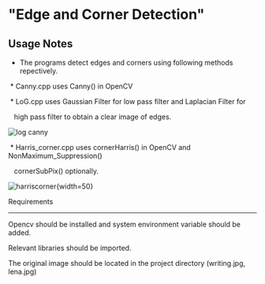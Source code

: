 <h1>"Edge and Corner Detection"</h1>


<h2>Usage Notes</h2>


- The programs detect edges and corners using following methods repectively.

 * Canny.cpp uses Canny() in OpenCV

 * LoG.cpp uses Gaussian Filter for low pass filter and Laplacian Filter for

   high pass filter to obtain a clear image of edges. 
   
   
   ![log canny](https://user-images.githubusercontent.com/36324014/50730047-7dc79600-1187-11e9-8a3d-ab48538304d7.JPG)


 * Harris_corner.cpp uses cornerHarris() in OpenCV and NonMaximum_Suppression()

   cornerSubPix() optionally.
   
   ![harriscorner](https://user-images.githubusercontent.com/36324014/50730053-90da6600-1187-11e9-8df8-87e166cc4e94.JPG){width=50}


Requirements

-------------

Opencv should be installed and system environment variable should be added.

Relevant libraries should be imported.

The original image should be located in the project directory (writing.jpg, lena.jpg) 
